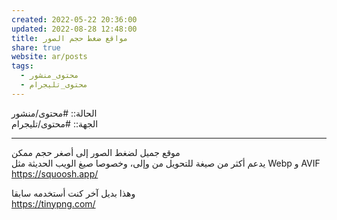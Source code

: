 ```yaml
---  
created: 2022-05-22 20:36:00  
updated: 2022-08-28 12:48:00  
title: مواقع ضغط حجم الصور  
share: true  
website: ar/posts  
tags:  
  - محتوى_منشور  
  - محتوى_تليجرام  
---  
```

  
  
الحالة:: #محتوى/منشور  
الجهة:: #محتوى/تليجرام  
  
---  
  
موقع جميل لضغط الصور إلى أصغر حجم ممكن  
يدعم أكثر من صيغة للتحويل من وإلى، وخصوصا صيغ الويب الحديثة مثل Webp و AVIF  
<https://squoosh.app/>  
  
وهذا بديل آخر كنت أستخدمه سابقا  
<https://tinypng.com/>  
